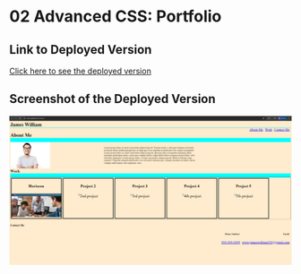 # 02 Advanced CSS: Portfolio

## Link to Deployed Version
[Click here to see the deployed version](https://kou32.github.io/Portfolio/)

## Screenshot of the Deployed Version
![Screenshot of the web page](./assets/Portfolio.png)